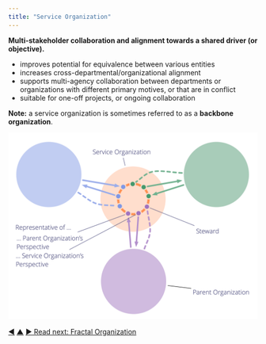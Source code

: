 ```yaml
---
title: "Service Organization"
---
```



**Multi-stakeholder collaboration and alignment towards a shared driver (or objective).**

-   improves potential for equivalence between various entities
-   increases cross-departmental/organizational alignment
-   supports multi-agency collaboration between departments or organizations with different primary motives, or that are in conflict
-   suitable for one-off projects, or ongoing collaboration

**Note:** a service organization is sometimes referred to as a **backbone organization**.

![Service Organization](img/structural-patterns/service-organization-text.png)

<div class="bottom-nav">
<a href="double-linked-hierarchy.html" title="Back to: Double-Linked Hierarchy">◀</a> <a href="organizational-structure.html" title="Up: Organizational Structure">▲</a> <a href="fractal-organization.html" title="">▶ Read next: Fractal Organization</a>
</div>

